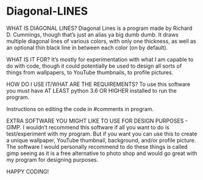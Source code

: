 # Diagonal-LINES
WHAT IS DIAGONAL LINES?
Diagonal Lines is a program made by Richard D. Cummings, though that’s just an alias ya big dumb dumb. It draws multiple diagonal lines of various colors, with only one thickness, as well as an optional thin black line in between each color (on by default).



WHAT IS IT FOR?
It’s mostly for experimentation with what I am capable to do with code, though it could potentially be used to design all sorts of things from wallpapers, to YouTube thumbnails, to profile pictures.



HOW DO I USE IT/WHAT ARE THE REQUIREMENTS?
To use this software you must have AT LEAST python 3.6 OR HIGHER installed to run the program.

Instructions on editing the code in #comments in program.



EXTRA SOFTWARE YOU MIGHT LIKE TO USE FOR DESIGN PURPOSES - GIMP.
I wouldn’t recommend this software if all you want to do is test/experiment with my program. But if you want you can use this to create a unique wallpaper, YouTube thumbnail, background, and/or profile picture.
The software I would personally recommend to do these things is called gimp seeing as it is a free alternative to photo shop and would go great with my program for designing purposes.

HAPPY CODING!

